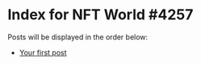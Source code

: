 # Index for NFT World #4257
Posts will be displayed in the order below:

- [Your first post](./001-first.md)

